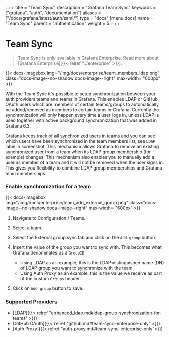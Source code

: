 +++
title = "Team Sync"
description = "Grafana Team Sync"
keywords = ["grafana", "auth", "documentation"]
aliases = ["/docs/grafana/latest/auth/saml/"]
type = "docs"
[menu.docs]
name = "Team Sync"
parent = "authentication"
weight = 5
+++

# Team Sync

> Team Sync is only available in Grafana Enterprise. Read more about [Grafana Enterprise]({{< relref "../enterprise" >}}).

{{< docs-imagebox img="/img/docs/enterprise/team_members_ldap.png" class="docs-image--no-shadow docs-image--right" max-width= "600px" >}}

With the Team Sync it's possible to setup synchronization between your auth providers teams and teams in Grafana. This enables LDAP or GitHub OAuth users which are members
of certain teams/groups to automatically be added/removed as members to certain teams in Grafana. Currently the synchronization will only happen every
time a user logs in, unless LDAP is used together with active background synchronization that was added in Grafana 6.3.

Grafana keeps track of all synchronized users in teams and you can see which users have been synchronized in the team members list, see `LDAP` label in screenshot.
This mechanism allows Grafana to remove an existing synchronized user from a team when its LDAP group membership (for example) changes. This mechanism also enables you to manually add
a user as member of a team and it will not be removed when the user signs in. This gives you flexibility to combine LDAP group memberships and Grafana team memberships.

<div class="clearfix"></div>

### Enable synchronization for a team

{{< docs-imagebox img="/img/docs/enterprise/team_add_external_group.png" class="docs-image--no-shadow docs-image--right" max-width= "600px" >}}

1. Navigate to Configuration / Teams.
2. Select a team.
3. Select the External group sync tab and click on the `Add group` button.
4. Insert the value of the group you want to sync with. This becomes what Grafana denominates as a `GroupID`.

    - Using LDAP as an example, this is the LDAP distinguished name (DN) of LDAP group you want to synchronize with the team.
    - Using Auth Proxy as an example, this is the value we receive as part of the custom `Groups` header.

5. Click on `Add group` button to save.

### Supported Providers

* [LDAP]({{< relref "enhanced_ldap.md#ldap-group-synchronization-for-teams" >}})
* [GitHub OAuth]({{< relref "github.md#team-sync-enterprise-only" >}})
* [Auth Proxy]({{< relref "auth-proxy.md#team-sync-enterprise-only">}})
